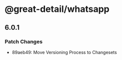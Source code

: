 # @great-detail/whatsapp

## 6.0.1

### Patch Changes

- 89aeb49: Move Versioning Process to Changesets
